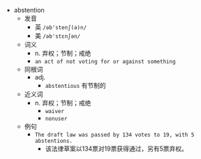- abstention
  - 发音
    - 英 `/əb'stenʃ(ə)n/`
    - 美 `/əb'stɛnʃən/`
  - 词义
    - n. 弃权；节制；戒绝
    - `an act of not voting for or against something`
  - 同根词
    - adj.
      - `abstentious` 有节制的
  - 近义词
    - n. 弃权；节制；戒绝
      - `waiver`
      - `nonuser`
  - 例句
    - `The draft law was passed by 134 votes to 19, with 5 abstentions.`
      - 该法律草案以134票对19票获得通过，另有5票弃权。

